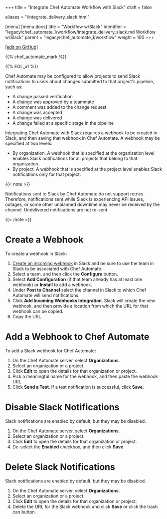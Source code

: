 +++
title = "Integrate Chef Automate Workflow with Slack"
draft = false

aliases = "/integrate_delivery_slack.html"

[menu]
  [menu.docs]
    title = "Workflow w/Slack"
    identifier = "legacy/chef_automate_1/workflow/integrate_delivery_slack.md Workflow w/Slack"
    parent = "legacy/chef_automate_1/workflow"
    weight = 100
+++    

[\[edit on
GitHub\]](https://github.com/chef/chef-web-docs/blob/master/chef_master/source/integrate_delivery_slack.rst)

<meta name="robots" content="noindex">

{{% chef_automate_mark %}}

{{% EOL_a1 %}}

Chef Automate may be configured to allow projects to send Slack
notifications to users about changes submitted to that project's
pipeline, such as:

-   A change passed verification
-   A change was approved by a teammate
-   A comment was added to the change request
-   A change was accepted
-   A change was delivered
-   A change failed at a specific stage in the pipeline

Integrating Chef Automate with Slack requires a webhook to be created in
Slack, and then saving that webhook in Chef Automate. A webhook may be
specified at two levels:

-   By organization. A webhook that is specified at the organization
    level enables Slack notifications for all projects that belong to
    that organization.
-   By project. A webhook that is specified at the project level enables
    Slack notifications only for that project.

{{< note >}}

Notifications sent to Slack by Chef Automate do not support retries.
Therefore, notifications sent while Slack is experiencing API issues,
outages, or some other unplanned downtime may never be received by the
channel. Undelivered notifications are not re-sent.

{{< /note >}}

Create a Webhook
================

To create a webhook in Slack:

1.  [Create an incoming
    webhook](https://slack.com/apps/A0F7XDUAZ-incoming-webhooks) in
    Slack and be sure to use the team in Slack to be associated with
    Chef Automate.
2.  Select a team, and then click the **Configure** button.
3.  Select **Add Configuration** (if that team already has at least one
    webhook) or **Install** to add a webhook.
4.  Under **Post to Channel** select the channel in Slack to which Chef
    Automate will send notifications.
5.  Click **Add Incoming Webhooks Integration**. Slack will create the
    new webhook, and then provide a location from which the URL for that
    webhook can be copied.
6.  Copy the URL.

Add a Webhook to Chef Automate
==============================

To add a Slack webhook for Chef Automate:

1.  On the Chef Automate server, select **Organizations**.
2.  Select an organization or a project.
3.  Click **Edit** to open the details for that organization or project.
4.  Pick a meaningful name for the webhook, and then paste the webhook
    URL.
5.  Click **Send a Test**. If a test notification is successful, click
    **Save**.

Disable Slack Notifications
===========================

Slack notifications are enabled by default, but they may be disabled.

1.  On the Chef Automate server, select **Organizations**.
2.  Select an organization or a project.
3.  Click **Edit** to open the details for that organization or project.
4.  De-select the **Enabled** checkbox, and then click **Save**.

Delete Slack Notifications
==========================

Slack notifications are enabled by default, but they may be disabled.

1.  On the Chef Automate server, select **Organizations**.
2.  Select an organization or a project.
3.  Click **Edit** to open the details for that organization or project.
4.  Delete the URL for the Slack webhook and click **Save** or click the
    trash can button.
